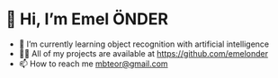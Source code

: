 # 👋 Hi, I’m Emel ÖNDER
- 🌱 I’m currently learning object recognition with artificial intelligence <br>
- 👨‍💻 All of my projects are available at https://github.com/emelonder
- 📫 How to reach me mbteor@gmail.com
